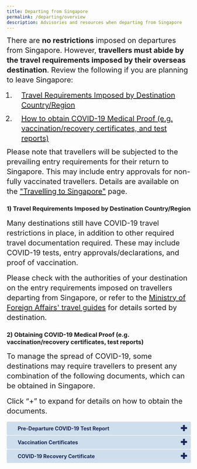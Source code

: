 ```yaml
---
title: Departing from Singapore
permalink: /departing/overview
description: Advisories and resources when departing from Singapore
---
```

<div id="top"></div>

<p style="margin-top:0px; margin-bottom:15px; font-size:20px; line-height:1.35;">There are <b>no restrictions</b> imposed on departures from Singapore. However, <b>travellers must abide by the travel requirements imposed by their overseas destination</b>. Review the following if you are planning to leave Singapore:</p>

<ol style="padding-left:20px;margin-top:10px; margin-bottom:10px; font-size:20px;">
  <li style="padding-left:20px; margin-top:10px; margin-bottom:10px; font-size:20px; line-height:1.35;"><a href="#advisories">Travel Requirements Imposed by Destination Country/Region</a></li>
    <li style="padding-left:20px;margin-top:10px; margin-bottom:10px; font-size:20px; line-height:1.35;"><a href="#proof">How to obtain COVID-19 Medical Proof (e.g. vaccination/recovery certificates, and test reports)</a></li>
  </ol>

<p style="margin-top:10px; margin-bottom:5px; font-size:20px; line-height:1.35;">Please note that travellers will be subjected to the prevailing entry requirements for their return to Singapore. This may include entry approvals for non-fully vaccinated travellers. Details are available on the <a href="/arriving/overview" target="_blank">"Travelling to Singapore"</a> page.</p>

<div id="advisories"></div>

### 1) Travel Requirements Imposed by Destination Country/Region

<p style="margin-top:10px; margin-bottom:15px; font-size:20px; line-height:1.35;">Many destinations still have COVID-19 travel restrictions in place, in addition to other required travel documentation required. These may include COVID-19 tests, entry approvals/declarations, and proof of vaccination. </p>

<p style="margin-top:10px; margin-bottom:5px; font-size:20px; line-height:1.35;"> Please check with the authorities of your destination on the entry requirements imposed on travellers departing from Singapore, or refer to the <a href="https://www.mfa.gov.sg/where-are-you-travelling-to" target="_blank">Ministry of Foreign Affairs' travel guides</a> for details sorted by destination.</p>

<div id="proof"></div>

### 2) Obtaining COVID-19 Medical Proof (e.g. vaccination/recovery certificates, test reports)

<p style="margin-top:10px; margin-bottom:15px; font-size:20px; line-height:1.35;">To manage the spread of COVID-19, some destinations may require travellers to present any combination of the following documents, which can be obtained in Singapore.</p>

<p style="margin-top:10px; margin-bottom:15px; font-size:20px; line-height:1.35;">Click “+” to expand for details on how to obtain the documents.</p>

<html>

<head>
<meta charset="utf-8">
<title>Test Accordion</title>

<style>

input {
    display: none;
}

label {
    display: block;    
    padding: 10px 30px;
    margin: 0 0 1px 0;
    cursor: pointer;
    background: #99B7CE;
    border-radius: 3px;
    color: #000;
    transition: ease .5s;
	position: relative;
}	
	
label:hover {
    background: #346f9e;
}

label::after {
	font-family: "Font Awesome 5 Free";
	content: '\271A';
	font-weight: bold;
	font-size: 22px;
	position: absolute;
	right: 10px;
	top: 6px;
}

input:checked + label::after {
	content: '\2716';
}

.content {
    background: #FFFFFF;
    padding: 10px 25px;
    margin: 0 0 1px 0;
    border-radius: 3px;
}

input + label + .content {
    display: none;
}

input:checked + label + .content {
    display: block;
}
	
</style>
</head>	
	
<body>	
<input id="PDT" type="checkbox">
<label style="background-color:#CEDEED; color:#182657;" for="PDT"><b>Pre-Departure COVID-19 Test Report</b></label>
<div style="border-bottom: 2px solid #E0E0E0; border-left:2px solid #E0E0E0;border-right:2px solid #E0E0E0; background-color:#edf4fa;" class="content">
<p style="font-size:20px; margin-top: 10px; margin-bottom:0px; line-height:1.35;">A pre-departure COVID-19 test can be booked with an clinic found on <a href="https://www.moh.gov.sg/licensing-and-regulation/regulations-guidelines-and-circulars/details/list-of-covid-19-swab-providers" target="_blank">this list</a>. Before booking, check with the clinic on the type of test administered, cost and estimated turnaround time for the release of the report.
</p>
 <p style="margin-top:10px; margin-bottom:20px; font-size:20px; line-height:1.35;">On the day of the test, travellers should bring the following documents for registration to facilitate report preparation:</p>
  <ol style="margin-top:10px; margin-bottom:10px; font-size:20px; list-style-type:disc;">
 <li style="margin-top:10px; margin-bottom:10px; font-size:20px; line-height:1.35;">Identity card (for Singapore Citizens, Permanent Residents, and Long-Term Pass Holders)</li> 
 <li style="margin-bottom:10px; font-size:20px; line-height:1.35;">Passport to be used for travelling</li>
 <li style=" margin-bottom:10px; font-size:20px; line-height:1.35;">Flight booking details showing the departure timing</li>
</ol>
  <p style="margin-top:10px; margin-bottom:20px; font-size:20px; line-height:1.35;">For PCR tests, the clinic will send you a digitally authenticated test result via email in the form of a QR code, which can be used for boarding and immigration clearance. For ART results, seek the help of the clinic to issue a digitally authenticated report.</p>
</div>
  <input id="VaxCert" type="checkbox">
<label style="background-color:#CEDEED; color:#182657;" for="VaxCert"><b>Vaccination Certificates</b></label>
<div style="border-bottom: 2px solid #E0E0E0; border-left:2px solid #E0E0E0;border-right:2px solid #E0E0E0; background-color:#edf4fa;" class="content">
<p style="font-size:20px; margin-top: 10px; margin-bottom:0px; line-height:1.35;">Not all travel destinations accept hardcopy vaccination cards/slips issued in Singapore, or vaccination records found in the <a href="https://www.tracetogether.gov.sg" target="_blank">TraceTogether</a> and <a href="https://www.healthhub.sg" target="_blank">HealthHub</a> mobile application.
</p>
 <p style="margin-top:10px; margin-bottom:20px; font-size:20px; line-height:1.35;">Apply for a digitally authenticated vaccination certificate using <a href="https://www.notarise.gov.sg" target="_blank">Notarise</a>, if you are vaccinated in Singapore and required to present such a certificate for entry into the destination country. Upon authentication, Notarise will send a Vaccination HealthCert (i.e. QR code) to your email and/pr SingPass app (for users who logged in using SingPass app/credentials). The QR code can be presented to the relevant foreign authority for scanning as proof of your vaccination status.</p>
  <p style="margin-top:10px; margin-bottom:20px; font-size:20px; line-height:1.35;">For further details on the use of Vaccination HealthCerts, visit <a href="https://www.notarise.gov.sg" target="_blank">Notarise</a> or write to <a href="mailto:support@notarise.gov.sg" target="_blank">support@notarise.gov.sg</a></p>
</div>
	 <input id="Recovery" type="checkbox">
<label style="background-color:#CEDEED; color:#182657;" for="Recovery"><b>COVID-19 Recovery Certificate</b></label>
<div style="border-bottom: 2px solid #E0E0E0; border-left:2px solid #E0E0E0;border-right:2px solid #E0E0E0; background-color:#edf4fa;" class="content">
<p style="font-size:20px; margin-top: 10px; margin-bottom:0px; line-height:1.35;">Some destinations offer testing exemptions to travellers who recovered from COVID-19. 
</p>
 <p style="margin-top:10px; margin-bottom:20px; font-size:20px; line-height:1.35;">You can apply for a digital Recovery HealthCert via <a href="https://www.notarise.go.sg" target="_blank">Notarise</a> for yourself and/or your child, only if you have:</p>
  <ol style="margin-top:10px; margin-bottom:10px; font-size:20px; list-style-type:disc;">
	  <li style="margin-top:10px; margin-bottom:10px; font-size:20px; line-height:1.35;">A hardcopy report of a positive COVID-19 Polymerase Chain Reaction Test taken in Singapore; OR</li>
	  	  <li style=" margin-bottom:10px; font-size:20px; line-height:1.35;">Tested positive for COVID-19 on a supervised Antigen Rapid Test taken at a <a href="https://go.gov.sg/communitry-ART-test" target="_blank">Combined Test Centre/Quick Test Centre</a></li>
	</ol>
	<p style="margin-top:10px; margin-bottom:20px; font-size:20px; line-height:1.35;">If you have trouble obtaining a Recovery HealthCert, you may also wish to check with the authorities of your destination if other forms of proof of past infection are accepted (e.g. positive test result slip).</p>
</div>
  </body>
  </html>


